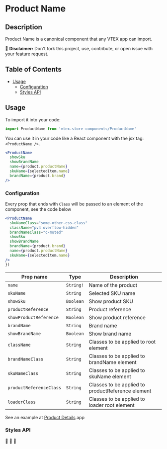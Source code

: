 # Product Name

## Description

Product Name is a canonical component that any VTEX app can import.

:loudspeaker: **Disclaimer:** Don't fork this project, use, contribute, or open issue with your feature request.

## Table of Contents
- [Usage](#usage)
  - [Configuration](#configuration)
  - [Styles API](#styles-api)

## Usage

To import it into your code: 

```js
import ProductName from 'vtex.store-components/ProductName'
```

You can use it in your code like a React component with the jsx tag: `<ProductName />`. 
```jsx
<ProductName
  showSku
  showBrandName
  name={product.productName}
  skuName={selectedItem.name}
  brandName={product.brand}
/>
```

### Configuration

Every prop that ends with `Class` will be passed to an element of the component, see the code below
```jsx
<ProductName
  skuNameClass="some-other-css-class"
  className="pv4 overflow-hidden"
  brandNameClass="c-muted"
  showSku
  showBrandName
  brandName={product.brand}
  name={product.productName}
  skuName={selectedItem.name}
/>
})
```

| Prop name | Type | Description |
| --- | --- | --- |
| `name` | `String!` | Name of the product |
| `skuName` | `String` | Selected SKU name |
| `showSku` | `Boolean` | Show product SKU |
| `productReference` | `String` | Product reference |
| `showProductReference` | `Boolean` | Show product reference |
| `brandName` | `String` | Brand name |
| `showBrandName` | `Boolean` | Show brand name |
| `className` | `String` | Classes to be applied to root element |
| `brandNameClass` | `String` | Classes to be applied to brandName element |
| `skuNameClass` | `String` | Classes to be applied to skuName element |
| `productReferenceClass` | `String` | Classes to be applied to productReference element |
| `loaderClass` | `String` | Classes to be applied to loader root element |

See an example at [Product Details](https://github.com/vtex-apps/product-details) app

### Styles API
:construction: :construction: :construction: